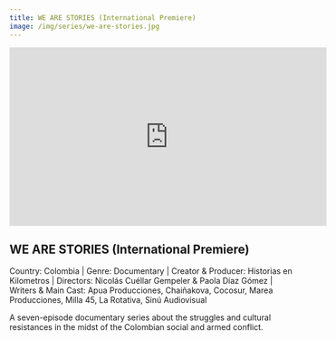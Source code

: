 ```yaml
---
title: WE ARE STORIES (International Premiere)
image: /img/series/we-are-stories.jpg
---
```

<iframe width="560" height="315" src="https://www.youtube.com/embed/xs0uvPMsN7Q?si=5PsKEKxvEhXRWxw_" frameborder="0" allow="accelerometer; autoplay; encrypted-media; gyroscope; picture-in-picture" allowfullscreen></iframe>

## WE ARE STORIES (International Premiere)  
Country: Colombia | Genre: Documentary | Creator & Producer: Historias en Kilometros | Directors: Nicolás Cuéllar Gempeler & Paola Díaz Gómez | Writers & Main Cast: Apua Producciones, Chaiñakova, Cocosur, Marea Producciones, Milla 45, La Rotativa, Sinú Audiovisual

A seven-episode documentary series about the struggles and cultural resistances in the midst of the Colombian social and armed conflict.
